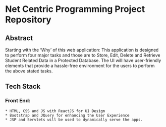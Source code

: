 # Net Centric Programming Project Repository

## Abstract

<p> Starting with the ‘Why’ of this web application: This application is designed to perform four major tasks and those are to Store, Edit, Delete and Retrieve Student Related Data in a Protected Database. The UI will have user-friendly elements that provide a hassle-free environment for the users to perform the above stated tasks.

## Tech Stack

### Front End: 
    * HTML, CSS and JS with ReactJS for UI Design
    * Bootstrap and JQuery for enhancing the User Experience
    * JSP and Servlets will be used to dynamically serve the apps.